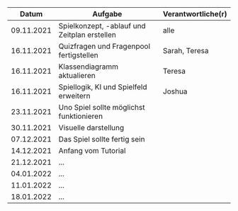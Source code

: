 | Datum  | Aufgabe | Verantwortliche(r) |
| ------------- | ------------- | ------------- |
| 09.11.2021 | Spielkonzept, -ablauf und Zeitplan erstellen | alle |
| 16.11.2021 | Quizfragen und Fragenpool fertigstellen | Sarah, Teresa |
| 16.11.2021 | Klassendiagramm aktualieren | Teresa |
| 16.11.2021 | Spiellogik, KI und Spielfeld erweitern | Joshua |
| 23.11.2021 | Uno Spiel sollte möglichst funktionieren  |
| 30.11.2021 | Visuelle darstellung  |
| 07.12.2021 | Das Spiel sollte fertig sein  |
| 14.12.2021 | Anfang vom Tutorial  |
| 21.12.2021 | ...  |
| 04.01.2022 | ...  |
| 11.01.2022 | ...  |
| 18.01.2022 | ...  |
